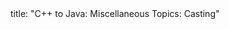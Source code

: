 <frontmatter>
title: "C++ to Java: Miscellaneous Topics: Casting"
</frontmatter>

<include src="unit-inPage-asFlat.md" boilerplate />